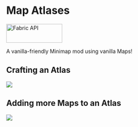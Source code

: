 # Map Atlases

<a href="https://www.curseforge.com/minecraft/mc-mods/fabric-api"><img src="https://i.imgur.com/Ol1Tcf8.png" width="149" height="50" title="Fabric API" alt="Fabric API"></a>

A vanilla-friendly Minimap mod using vanilla Maps!

## Crafting an Atlas
![](https://i.imgur.com/vAMa0XF.png)

## Adding more Maps to an Atlas
![](https://i.imgur.com/rIQxD2U.png)
